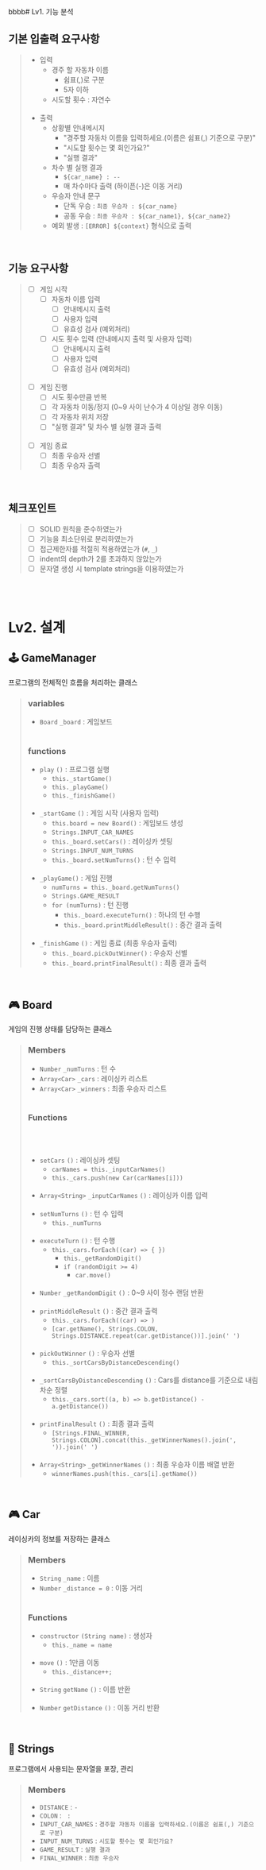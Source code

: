 bbbb# Lv1. 기능 분석

## 기본 입출력 요구사항
> - 입력
>   - 경주 할 자동차 이름
>     - 쉼표(,)로 구분
>     - 5자 이하
>   - 시도할 횟수 : 자연수
> </br></br>
> - 출력
>   - 상황별 안내메시지
>     - "경주할 자동차 이름을 입력하세요.(이름은 쉼표(,) 기준으로 구분)"
>     - "시도할 횟수는 몇 회인가요?"
>     - "실행 결과"
>   - 차수 별 실행 결과
>     - `${car_name} : --`
>     - 매 차수마다 출력 (하이픈(-)은 이동 거리)
>   - 우승자 안내 문구
>     - 단독 우승 : `최종 우승자 : ${car_name}`
>     - 공동 우승 : `최종 우승자 : ${car_name1}, ${car_name2}`
>   - 예외 발생 : `[ERROR] ${context}` 형식으로 출력

</br>

## 기능 요구사항
> - [ ] 게임 시작
>   - [ ] 자동차 이름 입력
>     - [ ] 안내메시지 출력
>     - [ ] 사용자 입력
>     - [ ] 유효성 검사 (예외처리)
>   - [ ] 시도 횟수 입력 (안내메시지 출력 및 사용자 입력)
>     - [ ] 안내메시지 출력
>     - [ ] 사용자 입력
>     - [ ] 유효성 검사 (예외처리)
> </br></br>
> - [ ] 게임 진행
>   - [ ] 시도 횟수만큼 반복
>   - [ ] 각 자동차 이동/정지 (0~9 사이 난수가 4 이상일 경우 이동)
>   - [ ] 각 자동차 위치 저장
>   - [ ] "실행 결과" 및 차수 별 실행 결과 출력
> </br></br>
> - [ ] 게임 종료
>   - [ ] 최종 우승자 선별
>   - [ ] 최종 우승자 출력

</br>

## 체크포인트
> - [ ] SOLID 원칙을 준수하였는가
> - [ ] 기능을 최소단위로 분리하였는가
> - [ ] 접근제한자를 적절히 적용하였는가 (`#`, `_`)
> - [ ] indent의 depth가 2를 초과하지 않았는가
> - [ ] 문자열 생성 시 template strings을 이용하였는가

</br>
</br>

# Lv2. 설계

## 🕹️ GameManager
프로그램의 전체적인 흐름을 처리하는 클래스
> ### variables
> - `Board` `_board` : 게임보드
> </br></br>
> ### functions
> - `play` `()` : 프로그램 실행
>   - `this._startGame()`
>   - `this._playGame()`
>   - `this._finishGame()`
> </br></br>
> - `_startGame` `()` : 게임 시작 (사용자 입력)
>   - `this.board = new Board()` : 게임보드 생성
>   - `Strings.INPUT_CAR_NAMES`
>   - `this._board.setCars()` : 레이싱카 셋팅
>   - `Strings.INPUT_NUM_TURNS`
>   - `this._board.setNumTurns()` : 턴 수 입력
> </br></br>
> - `_playGame()` : 게임 진행
>   - `numTurns = this._board.getNumTurns()`
>   - `Strings.GAME_RESULT`
>   - `for (numTurns)` : 턴 진행
>     - `this._board.executeTurn()` : 하나의 턴 수행
>     - `this._board.printMiddleResult()` : 중간 결과 출력
> </br></br>
> - `_finishGame` `()` : 게임 종료 (최종 우승자 출력)
>   - `this._board.pickOutWinner()` : 우승자 선별
>   - `this._board.printFinalResult()` : 최종 결과 출력

</br>

## 🎮 Board
게임의 진행 상태를 담당하는 클래스
> ### Members
> - `Number` `_numTurns` : 턴 수
> - `Array<Car>` `_cars` : 레이싱카 리스트
> - `Array<Car>` `_winners` : 최종 우승자 리스트
> </br></br>
> ### Functions
> </br></br>
> - `setCars` `()` : 레이싱카 셋팅
>   - `carNames = this._inputCarNames()`
>   - `this._cars.push(new Car(carNames[i]))`
> </br></br>
> - `Array<String>` `_inputCarNames` `()` : 레이싱카 이름 입력
> </br></br>
> - `setNumTurns` `()` : 턴 수 입력
>   - `this._numTurns`
> </br></br>
> - `executeTurn` `()` : 턴 수행
>   - `this._cars.forEach((car) => { })`
>     - `this._getRandomDigit()`
>     - `if (randomDigit >= 4)`
>       - `car.move()`
> </br></br>
> - `Number` `_getRandomDigit` `()` : 0~9 사이 정수 랜덤 반환
> </br></br>
> - `printMiddleResult` `()` : 중간 결과 출력
>   - `this._cars.forEach((car) => )`
>   - `[car.getName(), Strings.COLON, Strings.DISTANCE.repeat(car.getDistance())].join(' ')`
> </br></br>
> - `pickOutWinner` `()` : 우승자 선별
>   - `this._sortCarsByDistanceDescending()`
> </br></br>
> - `_sortCarsByDistanceDescending` `()` : Cars를 distance를 기준으로 내림차순 정렬
>   - `this._cars.sort((a, b) => b.getDistance() - a.getDistance())`
> </br></br>
> - `printFinalResult` `()` : 최종 결과 출력
>   - `[Strings.FINAL_WINNER, Strings.COLON].concat(this._getWinnerNames().join(', ')).join(' ')`
> </br></br>
> - `Array<String>` `_getWinnerNames` `()` : 최종 우승자 이름 배열 반환
>   - `winnerNames.push(this._cars[i].getName())`

</br>

## 🎮 Car
레이싱카의 정보를 저장하는 클래스
> ### Members
> - `String` `_name` : 이름
> - `Number` `_distance = 0` : 이동 거리
> </br></br>
> ### Functions
> - `constructor` `(String name)` : 생성자
>   - `this._name = name`
> </br></br>
> - `move` `()` : 1만큼 이동
>   - `this._distance++;`
> </br></br>
> - `String` `getName` `()` : 이름 반환
> </br></br>
> - `Number` `getDistance` `()` : 이동 거리 반환

</br>

## 💬 Strings
프로그램에서 사용되는 문자열을 포장, 관리
> ### Members
> - `DISTANCE` : `-`
> - `COLON` : ` :`
> - `INPUT_CAR_NAMES` : `경주할 자동차 이름을 입력하세요.(이름은 쉼표(,) 기준으로 구분)`
> - `INPUT_NUM_TURNS` : `시도할 횟수는 몇 회인가요?`
> - `GAME_RESULT` : `실행 결과`
> - `FINAL_WINNER` : `최종 우승자`
